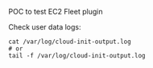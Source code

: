 
POC to test EC2 Fleet plugin


Check user data logs:
```shell
cat /var/log/cloud-init-output.log
# or
tail -f /var/log/cloud-init-output.log
```